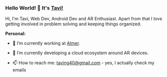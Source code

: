 ### Hello World! 👋 It's [Tavi!](https://sakigo9.github.io/MyPortfolio/)


Hi, I'm Tavi, Web Dev, Android Dev and AR Enthusiast. Apart from that I love getting involved in problem solving and keeping things organized.

**Personal:**

- 🥽 I’m currently working at [Almer](https://github.com/Almer-Technologies).

- 🌱 I’m currently developing a cloud ecosystem around AR devices.

- 📫 How to reach me: taving40@gmail.com - yes, I actually check my emails
